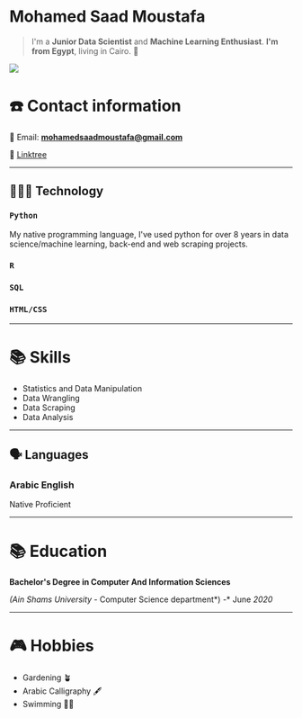 # Mohamed Saad Moustafa

> I'm a **Junior Data Scientist** and **Machine Learning Enthusiast**. **I'm from Egypt**, living in Cairo. 🌊
> 
![](https://komarev.com/ghpvc/?username=mohamedsaadmoustafa&color=green)
# ☎️ Contact information

📧 Email: **mohamedsaadmoustafa@gmail.com**

🔗 [Linktree](https://linktr.ee/mohamedsaadmoustafa) 

---

## 🧑🏽‍💻 Technology

### `Python`

My native programming language, I've used python for over 8 years in data science/machine learning, back-end and web scraping projects.

### `R`

### `SQL`

### `HTML/CSS`

---

# 📚 Skills

- Statistics and Data Manipulation
- Data Wrangling
- Data Scraping
- Data Analysis

---

## 🗣 Languages

### Arabic                  English

Native                        Proficient

---

# 📚 Education

**Bachelor's Degree in Computer And Information Sciences** 

*(Ain Shams University -* Computer Science department*) -* June *2020* 

---

# **🎮** Hobbies

- Gardening 🪴
- Arabic Calligraphy 🖋️
- Swimming 🏊🏽
